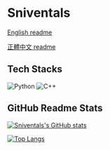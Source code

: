 # Sniventals

[English readme](https://github.com/creeper-xie/creeper-xie/blob/main/README.md)

[正體中文 readme](https://github.com/creeper-xie/creeper-xie/blob/main/README.zh-tw.md)

## Tech Stacks

![Python](https://img.shields.io/badge/python-3670A0?style=for-the-badge&logo=python&logoColor=ffdd54)
![C++](https://img.shields.io/badge/c++-%2300599C.svg?style=for-the-badge&logo=c%2B%2B&logoColor=white)

## GitHub Readme Stats

[![Sniventals's GitHub stats](https://github-readme-stats-kappa-sepia-70.vercel.app/api?username=creeper-xie&count_private=true&show_icons=true&theme=catppuccin_mocha&locale=zh-tw&layout=compact)](https://github.com/anuraghazra/github-readme-stats)

[![Top Langs](https://github-readme-stats-kappa-sepia-70.vercel.app/api/top-langs/?username=creeper-xie&theme=catppuccin_mocha&locale=zh-tw&layout=compact)](https://github.com/anuraghazra/github-readme-stats)
